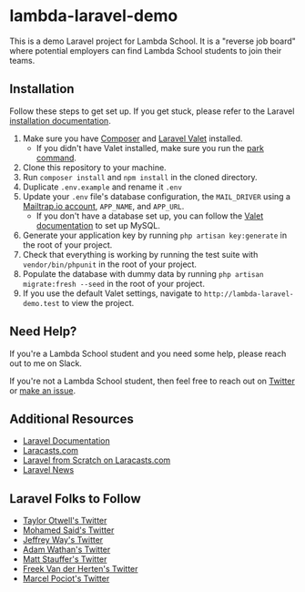 # lambda-laravel-demo
This is a demo Laravel project for Lambda School. It is a "reverse job board" where potential employers can find Lambda School students to join their teams.

## Installation
Follow these steps to get set up. If you get stuck, please refer to the Laravel [installation documentation](https://laravel.com/docs/5.8/installation).
1. Make sure you have [Composer](https://getcomposer.org/download/) and [Laravel Valet](https://laravel.com/docs/5.8/valet#installation) installed.
   - If you didn't have Valet installed, make sure you run the [park command](https://laravel.com/docs/5.8/valet#the-park-command).
1. Clone this repository to your machine.
1. Run `composer install` and `npm install` in the cloned directory.
1. Duplicate `.env.example` and rename it `.env`
1. Update your `.env` file's database configuration, the `MAIL_DRIVER` using a [Mailtrap.io account](https://mailtrap.io/), `APP_NAME`, and `APP_URL`.
   - If you don't have a database set up, you can follow the [Valet documentation](https://laravel.com/docs/5.8/valet#installation) to set up MySQL.
1. Generate your application key by running `php artisan key:generate` in the root of your project.
1. Check that everything is working by running the test suite with `vendor/bin/phpunit` in the root of your project.
1. Populate the database with dummy data by running `php artisan migrate:fresh --seed` in the root of your project.
1. If you use the default Valet settings, navigate to `http://lambda-laravel-demo.test` to view the project.

## Need Help?
If you're a Lambda School student and you need some help, please reach out to me on Slack.

If you're not a Lambda School student, then feel free to reach out on [Twitter](https://twitter.com/nickjbasile) or [make an issue](https://github.com/nickbasile/lambda-laravel-demo/issues).

## Additional Resources
- [Laravel Documentation](https://laravel.com/docs/5.8)
- [Laracasts.com](https://laracasts.com/)
- [Laravel from Scratch on Laracasts.com](https://laracasts.com/series/laravel-from-scratch-2018)
- [Laravel News](https://laravel-news.com/)

## Laravel Folks to Follow
- [Taylor Otwell's Twitter](https://twitter.com/taylorotwell)
- [Mohamed Said's Twitter](https://twitter.com/themsaid)
- [Jeffrey Way's Twitter](https://twitter.com/jeffrey_way)
- [Adam Wathan's Twitter](https://twitter.com/adamwathan)
- [Matt Stauffer's Twitter](https://twitter.com/stauffermatt)
- [Freek Van der Herten's Twitter](https://twitter.com/freekmurze)
- [Marcel Pociot's Twitter](https://twitter.com/marcelpociot)
